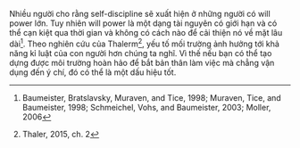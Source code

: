 Nhiều người cho rằng self-discipline sẽ xuất hiện ở những người có will power lớn. Tuy nhiên will power là một dạng tài nguyên có giới hạn và có thể cạn kiệt qua thời gian và không có cách nào để cải thiện nó về mặt lâu dài[^1]. Theo nghiên cứu của Thalerm[^2], yếu tố mối trường ảnh hưởng tới khả năng kỉ luật của con người hơn chúng ta nghĩ. Vì thế nếu bạn có thể tạo dựng được môi trường hoàn hảo để bắt bản thân làm việc mà chẳng vận dụng đến ý chí, đó có thể là một dấu hiệu tốt.

[^1]: Baumeister, Bratslavsky, Muraven, and Tice, 1998; Muraven, Tice, and Baumeister, 1998; Schmeichel, Vohs, and Baumeister, 2003; Moller, 2006
[^2]: Thaler, 2015, ch. 2